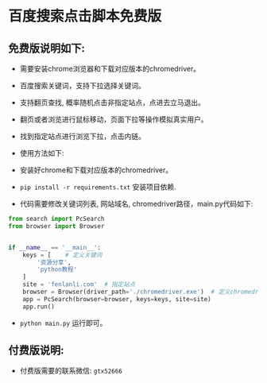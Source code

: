 # 百度搜索点击脚本免费版

## 免费版说明如下:

- 需要安装chrome浏览器和下载对应版本的chromedriver。
- 百度搜索关键词，支持下拉选择关键词。
- 支持翻页查找, 概率随机点击非指定站点，点进去立马退出。
- 翻页或者浏览进行鼠标移动，页面下拉等操作模拟真实用户。
- 找到指定站点进行浏览下拉，点击内链。

- 使用方法如下:

- 安装好chrome和下载对应版本的chromedriver。

- `pip install -r requirements.txt` 安装项目依赖.

- 代码需要修改关键词列表, 网站域名, chromedriver路径，main.py代码如下:

```python
from search import PcSearch
from browser import Browser


if __name__ == '__main__':
    keys = [    # 定义关键词
        '资源分享',
        'python教程'
    ]
    site = 'fenlanli.com'  # 指定站点
    browser = Browser(driver_path='./chromedriver.exe')  # 定义chromedriver的路径
    app = PcSearch(browser=browser, keys=keys, site=site)
    app.run()
```

- `python main.py` 运行即可。

## 付费版说明:

- 付费版需要的联系微信: `gtx52666`